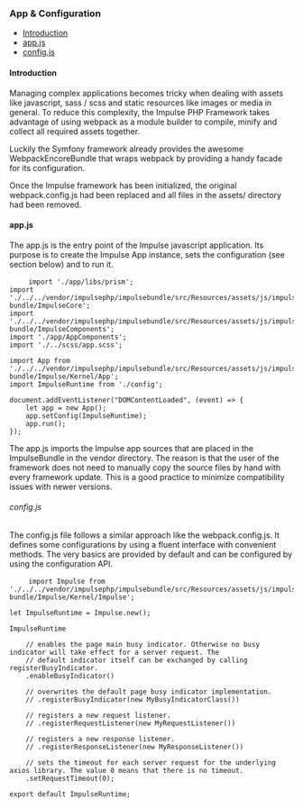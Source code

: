 <h3 class="doc-title">App & Configuration</h3>

- [Introduction](#introduction)
- [app.js](#app-js)
- [config.js](#config-js)

<h4><a id="introduction">Introduction</a></h4>

Managing complex applications becomes tricky when dealing with assets like javascript, sass / scss and static resources like images or media in general. To reduce this complexity, the Impulse PHP Framework takes advantage of using webpack as a module builder to compile, minify and collect all required assets together. 

Luckily the Symfony framework already provides the awesome WebpackEncoreBundle that wraps webpack by providing a handy facade for its configuration.

Once the Impulse framework has been initialized, the original webpack.config.js had been replaced and all files in the assets/ directory had been removed.

<h4><a id="app-js">app.js</a></h4>

The app.js is the entry point of the Impulse javascript application. Its purpose is to create the Impulse App instance, sets the configuration (see section below) and to run it. 

<pre class="imp-code code-white line-numbers language-js">
	<code class="language-js">import './app/libs/prism';
import './../../vendor/impulsephp/impulsebundle/src/Resources/assets/js/impulse-bundle/ImpulseCore';
import './../../vendor/impulsephp/impulsebundle/src/Resources/assets/js/impulse-bundle/ImpulseComponents';
import './app/AppComponents';
import './../scss/app.scss';

import App from './../../vendor/impulsephp/impulsebundle/src/Resources/assets/js/impulse-bundle/Impulse/Kernel/App';
import ImpulseRuntime from './config';

document.addEventListener("DOMContentLoaded", (event) => {
    let app = new App();
    app.setConfig(ImpulseRuntime);
    app.run();
});</code>
</pre>

The app.js imports the Impulse app sources that are placed in the ImpulseBundle in the vendor directory. The reason is that the user of the framework does not need to manually copy the source files by hand with every framework update. This is a good practice to minimize compatibility issues with newer versions.

<h6><a id="config-js">config.js</a></h6>

The config.js file follows a similar approach like the webpack.config.js. It defines some configurations by using a fluent interface with convenient methods. The very basics are provided by default and can be configured by using the configuration API.

<pre class="imp-code code-white line-numbers language-js">
	<code class="language-js">import Impulse from './../../vendor/impulsephp/impulsebundle/src/Resources/assets/js/impulse-bundle/Impulse/Kernel/Impulse';

let ImpulseRuntime = Impulse.new();

ImpulseRuntime

    // enables the page main busy indicator. Otherwise no busy indicator will take effect for a server request. The
    // default indicator itself can be exchanged by calling registerBusyIndicator.
    .enableBusyIndicator()

    // overwrites the default page busy indicator implementation.
    // .registerBusyIndicator(new MyBusyIndicatorClass())

    // registers a new request listener.
    // .registerRequestListener(new MyRequestListener())

    // registers a new response listener.
    // .registerResponseListener(new MyResponseListener())

    // sets the timeout for each server request for the underlying axios library. The value 0 means that there is no timeout.
    .setRequestTimeout(0);

export default ImpulseRuntime;</code>
</pre>
